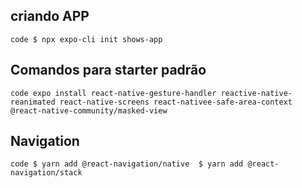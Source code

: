 ## criando APP
``code
$ npx expo-cli init shows-app
``
## Comandos para starter padrão
``code
expo install react-native-gesture-handler reactive-native-reanimated react-native-screens react-nativee-safe-area-context @react-native-community/masked-view
``
## Navigation
``code
$ yarn add @react-navigation/native 
$ yarn add @react-navigation/stack
``
